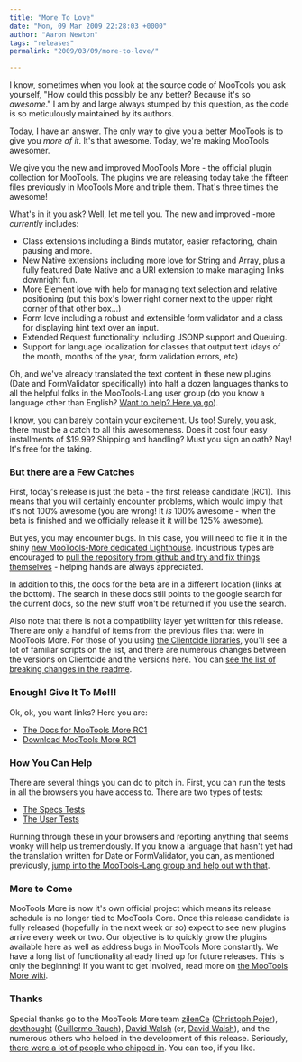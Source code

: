 ```yaml
---
title: "More To Love"
date: "Mon, 09 Mar 2009 22:28:03 +0000"
author: "Aaron Newton"
tags: "releases"
permalink: "2009/03/09/more-to-love/"

---
```

I know, sometimes when you look at the source code of MooTools you ask yourself, "How could this possibly be any better? Because it's so <em>awesome</em>." I am by and large always stumped by this question, as the code is so meticulously maintained by its authors.

Today, I have an answer. The only way to give you a better MooTools is to give you <em>more of it</em>. It's that awesome. Today, we're making MooTools awesomer.

We give you the new and improved MooTools More - the official plugin collection for MooTools. The plugins we are releasing today take the fifteen files previously in MooTools More and triple them. That's three times the awesome!

<!--more-->

What's in it you ask? Well, let me tell you. The new and improved -more <em>currently</em> includes:
<ul>
    <li>Class extensions including a Binds mutator, easier refactoring, chain pausing and more.</li>
    <li>New Native extensions including more love for String and Array, plus a fully featured Date Native and a URI extension to make managing links downright fun.</li>
    <li>More Element love with help for managing text selection and relative positioning (put this box's lower right corner next to the upper right corner of that other box...)</li>
    <li>Form love including a robust and extensible form validator and a class for displaying hint text over an input.</li>
    <li>Extended Request functionality including JSONP support and Queuing.</li>
    <li>Support for language localization for classes that output text (days of the month, months of the year, form validation errors, etc)</li>
</ul>
Oh, and we've already translated the text content in these new plugins (Date and FormValidator specifically) into half a dozen languages thanks to all the helpful folks in the MooTools-Lang user group (do you know a language other than English? <a href="http://groups.google.com/group/mootools-lang">Want to help? Here ya go</a>).

I know, you can barely contain your excitement. Us too! Surely, you ask, there must be a catch to all this awesomeness. Does it cost four easy installments of $19.99? Shipping and handling? Must you sign an oath? Nay! It's free for the taking.
<h3>But there are a Few Catches</h3>
First, today's release is just the beta - the first release candidate (RC1). This means that you will certainly encounter problems, which would imply that it's not 100% awesome (you are wrong! It <em>is</em> 100% awesome - when the beta is finished and we officially release it it will be 125% awesome).

But yes, you may encounter bugs. In this case, you will need to file it in the shiny <a href="http://mootools.lighthouseapp.com/projects/24057-mootoolsmore/tickets">new MooTools-More dedicated Lighthouse</a>. Industrious types are encouraged to <a href="http://github.com/mootools/mootools-more/tree/master">pull the repository from github and try and fix things themselves</a> - helping hands are always appreciated.

In addition to this, the docs for the beta are in a different location (links at the bottom). The search in these docs still points to the google search for the current docs, so the new stuff won't be returned if you use the search.

Also note that there is not a compatibility layer yet written for this release. There are only a handful of items from the previous files that were in MooTools More. For those of you using <a href="http://www.clientcide.com/js">the Clientcide libraries</a>, you'll see a lot of familiar scripts on the list, and there are numerous changes between the versions on Clientcide and the versions here. You can <a href="http://github.com/mootools/mootools-more/tree/master#readme">see the list of breaking changes in the readme</a>.
<h3>Enough! Give It To Me!!!</h3>
Ok, ok, you want links? Here you are:
<ul>
    <li><a href="/docs_rc1/">The Docs for MooTools More RC1</a></li>
    <li><a href="/more_rc1">Download MooTools More RC1</a></li>
</ul>
<h3>How You Can Help</h3>
There are several things you can do to pitch in. First, you can run the tests in all the browsers you have access to. There are two types of tests:
<ul>
    <li><a href="/libs/mootools/more/Specs/">The Specs Tests</a></li>
    <li><a href="/libs/mootools/more/Tests/">The User Tests</a></li>
</ul>
Running through these in your browsers and reporting anything that seems wonky will help us tremendously. If you know a language that hasn't yet had the translation written for Date or FormValidator, you can, as mentioned previously, <a href="http://groups.google.com/group/mootools-lang">jump into the MooTools-Lang group and help out with that</a>.
<h3>More to Come</h3>
MooTools More is now it's own official project which means its release schedule is no longer tied to MooTools Core. Once this release candidate is fully released (hopefully in the next week or so) expect to see new plugins arrive every week or two. Our objective is to quickly grow the plugins available here as well as address bugs in MooTools More constantly. We have a long list of functionality already lined up for future releases. This is only the beginning! If you want to get involved, read more on <a href="http://wiki.github.com/mootools/mootools-more">the MooTools More wiki</a>.
<h3>Thanks</h3>
Special thanks go to the MooTools More team <a href="http://og5.net/christoph">zilenCe</a> (<a href="http://twitter.com/cpojer">Christoph Pojer</a>), <a href="http://devthought.com">devthought</a> (<a href="http://twitter.com/rauchg">Guillermo Rauch</a>), <a href="http://davidwalsh.name">David Walsh</a> (er, <a href="http://twitter.com/davidwalshblog">David Walsh</a>), and the numerous others who helped in the development of this release. Seriously, <a href="http://github.com/mootools/mootools-more/network">there were a lot of people who chipped in</a>. You can too, if you like.